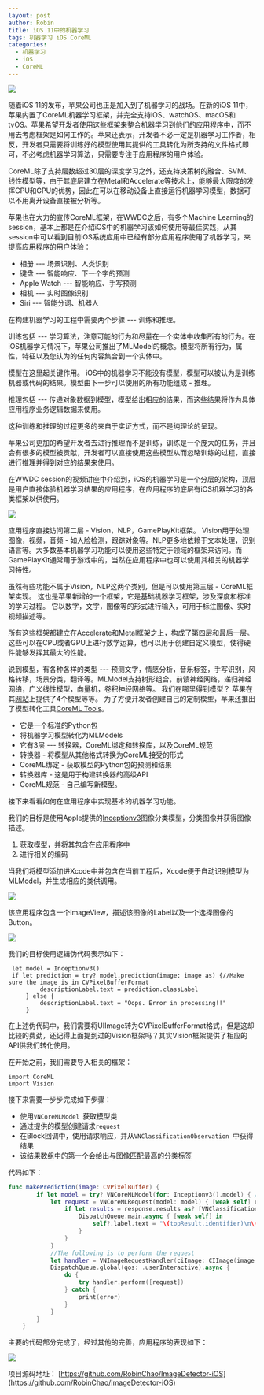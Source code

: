```yaml
---
layout: post
author: Robin
title: iOS 11中的机器学习
tags: 机器学习 iOS CoreML
categories:
  - 机器学习 
  - iOS
  - CoreML
---
```


![](/assets/apple-ml.png)

随着iOS 11的发布，苹果公司也正是加入到了机器学习的战场。在新的iOS 11中，苹果内置了CoreML机器学习框架，并完全支持iOS、watchOS、macOS和tvOS。苹果希望开发者使用这些框架来整合机器学习到他们的应用程序中，而不用去考虑框架是如何工作的。苹果还表示，开发者不必一定是机器学习工作者，相反，开发者只需要将训练好的模型使用其提供的工具转化为所支持的文件格式即可，不必考虑机器学习算法，只需要专注于应用程序的用户体验。

CoreML除了支持层数超过30层的深度学习之外，还支持决策树的融合、SVM、线性模型等，由于其底层建立在Metal和Accelerate等技术上，能够最大限度的发挥CPU和GPU的优势，因此在可以在移动设备上直接运行机器学习模型，数据可以不用离开设备直接被分析等。

苹果也在大力的宣传CoreML框架，在WWDC之后，有多个Machine Learning的session，基本上都是在介绍iOS中的机器学习该如何使用等最佳实践，从其session中可以看到目前iOS系统应用中已经有部分应用程序使用了机器学习，来提高应用程序的用户体验：

* 相册 --- 场景识别、人类识别
* 键盘 --- 智能响应、下一个字的预测
* Apple Watch --- 智能响应、手写预测
* 相机 --- 实时图像识别
* Siri --- 智能分词、机器人

在构建机器学习的工程中需要两个步骤 --- 训练和推理。

训练包括 --- 学习算法，注意可能的行为和尽量在一个实体中收集所有的行为。在iOS机器学习情况下，苹果公司推出了MLModel的概念。模型将所有行为，属性，特征以及您认为的任何内容集合到一个实体中。

模型在这里起关键作用。 iOS中的机器学习不能没有模型，模型可以被认为是训练机器或代码的结果。模型由下一步可以使用的所有功能组成 - 推理。

推理包括 --- 传递对象数据到模型，模型给出相应的结果，而这些结果将作为具体应用程序业务逻辑数据来使用。

这种训练和推理的过程更多的来自于实证方式，而不是纯理论的呈现。

苹果公司更加的希望开发者去进行推理而不是训练，训练是一个庞大的任务，并且会有很多的模型被贡献，开发者可以直接使用这些模型从而忽略训练的过程，直接进行推理并得到对应的结果来使用。

在WWDC session的视频讲座中介绍到，iOS的机器学习是一个分层的架构，顶层是用户直接体验机器学习结果的应用程序，在应用程序的底层有iOS机器学习的各类框架以供使用。

![](/assets/apple-ml-layer.png)

应用程序直接访问第二层 - Vision，NLP，GamePlayKit框架。 Vision用于处理图像，视频，音频 - 如人脸检测，跟踪对象等。NLP更多地依赖于文本处理，识别语言等。大多数基本机器学习功能可以使用这些特定于领域的框架来访问。而GamePlayKit通常用于游戏中的，当然在应用程序中也可以使用其相关的机器学习特性。

虽然有些功能不属于Vision，NLP这两个类别，但是可以使用第三层 - CoreML框架实现。 这也是苹果新增的一个框架，它是基础机器学习框架，涉及深度和标准的学习过程。 它以数字，文字，图像等的形式进行输入，可用于标注图像、实时视频描述等。

所有这些框架都建立在Accelerate和Metal框架之上，构成了第四层和最后一层。 这些可以在CPU或者GPU上进行数学运算，也可以用于创建自定义模型，使得硬件能够发挥其最大的性能。

说到模型，有各种各样的类型 --- 预测文字，情感分析，音乐标签，手写识别，风格转移，场景分类，翻译等。MLModel支持树形组合，前馈神经网络，递归神经网络，广义线性模型，向量机，卷积神经网络等。 我们在哪里得到模型？ 苹果在其[网站](https://developer.apple.com/machine-learning/)上提供了4个模型等等。 为了方便开发者创建自己的定制模型，苹果还推出了模型转化工具[CoreML Tools](https://pypi.python.org/pypi/coremltools)。

* 它是一个标准的Python包
* 将机器学习模型转化为MLModels
* 它有3层 --- 转换器，CoreML绑定和转换库，以及CoreML规范
* 转换器 - 将模型从其他格式转换为CoreML接受的形式
* CoreML绑定 - 获取模型的Python包的预测和结果
* 转换器库 - 这是用于构建转换器的高级API
* CoreML规范 - 自己编写新模型。

接下来看看如何在应用程序中实现基本的机器学习功能。

我们的目标是使用Apple提供的[Inceptionv3](https://docs-assets.developer.apple.com/coreml/models/Inceptionv3.mlmodel)图像分类模型，分类图像并获得图像描述。

1. 获取模型，并将其包含在应用程序中
2. 进行相关的编码

当我们将模型添加进Xcode中并包含在当前工程后，Xcode便于自动识别模型为MLModel，并生成相应的类供调用。

![](/assets/xcode-mlmodel.png)

该应用程序包含一个ImageView，描述该图像的Label以及一个选择图像的Button。

![](/assets/xcode-storyboard.png)

我们的目标使用逻辑伪代码表示如下：

```
 let model = Inceptionv3()
 if let prediction = try? model.prediction(image: image as) {//Make sure the image is in CVPixelBufferFormat
         descriptionLabel.text = prediction.classLabel
     } else {
         descriptionLabel.text = "Oops. Error in processing!!"
     }
```

在上述伪代码中，我们需要将UIImage转为CVPixelBufferFormat格式，但是这却比较的费劲，还记得上面提到过的Vision框架吗？其实Vision框架提供了相应的API供我们转化使用。

在开始之前，我们需要导入相关的框架：

``` swfit
import CoreML
import Vision
```
接下来需要一步步完成如下步骤：

* 使用`VNCoreMLModel `获取模型类
* 通过提供的模型创建请求`request`
* 在Block回调中，使用请求响应，并从`VNClassificationObservation `中获得结果
* 该结果数组中的第一个会给出与图像匹配最高的分类标签

代码如下：

``` swift
func makePrediction(image: CVPixelBuffer) {
        if let model = try? VNCoreMLModel(for: Inceptionv3().model) { // get the model
            let request = VNCoreMLRequest(model: model) { [weak self] response, error in // create a request using the model
                if let results = response.results as? [VNClassificationObservation], let topResult = results.first{
                    DispatchQueue.main.async { [weak self] in
                        self?.label.text = "\(topResult.identifier)\n\(Int(topResult.confidence * 100))% Sure"//Update the label
                    }
                }
            }
            //The following is to perform the request
            let handler = VNImageRequestHandler(ciImage: CIImage(image: imageView.image!)!)
            DispatchQueue.global(qos: .userInteractive).async {
                do {
                    try handler.perform([request])
                } catch {
                    print(error)
                }
            }
        }
    }
```

主要的代码部分完成了，经过其他的完善，应用程序的表现如下：

![](/assets/IMG_0007.PNG)

项目源码地址： [https://github.com/RobinChao/ImageDetector-iOS](https://github.com/RobinChao/ImageDetector-iOS)

